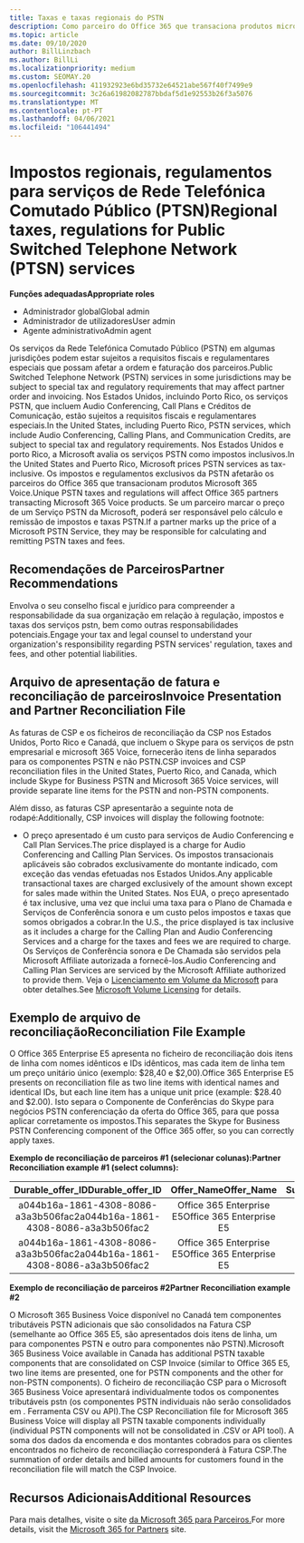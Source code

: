```yaml
---
title: Taxas e taxas regionais do PSTN
description: Como parceiro do Office 365 que transaciona produtos microsoft 365 Voice, pode estar sujeito a impostos regionais, taxas ou requisitos regulamentares para serviços PSTN.
ms.topic: article
ms.date: 09/10/2020
author: BillLinzbach
ms.author: BillLi
ms.localizationpriority: medium
ms.custom: SEOMAY.20
ms.openlocfilehash: 411932923e6bd35732e64521abe567f40f7499e9
ms.sourcegitcommit: 3c26a61982082787bbdaf5d1e92553b26f3a5076
ms.translationtype: MT
ms.contentlocale: pt-PT
ms.lasthandoff: 04/06/2021
ms.locfileid: "106441494"
---
```

# <a name="regional-taxes-regulations-for-public-switched-telephone-network-ptsn-services"></a><span data-ttu-id="bab3e-103">Impostos regionais, regulamentos para serviços de Rede Telefónica Comutado Público (PTSN)</span><span class="sxs-lookup"><span data-stu-id="bab3e-103">Regional taxes, regulations for Public Switched Telephone Network (PTSN) services</span></span>

<span data-ttu-id="bab3e-104">**Funções adequadas**</span><span class="sxs-lookup"><span data-stu-id="bab3e-104">**Appropriate roles**</span></span>

- <span data-ttu-id="bab3e-105">Administrador global</span><span class="sxs-lookup"><span data-stu-id="bab3e-105">Global admin</span></span>
- <span data-ttu-id="bab3e-106">Administrador de utilizadores</span><span class="sxs-lookup"><span data-stu-id="bab3e-106">User admin</span></span>
- <span data-ttu-id="bab3e-107">Agente administrativo</span><span class="sxs-lookup"><span data-stu-id="bab3e-107">Admin agent</span></span>

<span data-ttu-id="bab3e-108">Os serviços da Rede Telefónica Comutado Público (PSTN) em algumas jurisdições podem estar sujeitos a requisitos fiscais e regulamentares especiais que possam afetar a ordem e faturação dos parceiros.</span><span class="sxs-lookup"><span data-stu-id="bab3e-108">Public Switched Telephone Network (PSTN) services in some jurisdictions may be subject to special tax and regulatory requirements that may affect partner order and invoicing.</span></span> <span data-ttu-id="bab3e-109">Nos Estados Unidos, incluindo Porto Rico, os serviços PSTN, que incluem Audio Conferencing, Call Plans e Créditos de Comunicação, estão sujeitos a requisitos fiscais e regulamentares especiais.</span><span class="sxs-lookup"><span data-stu-id="bab3e-109">In the United States, including Puerto Rico, PSTN services, which include Audio Conferencing, Calling Plans, and Communication Credits, are subject to special tax and regulatory requirements.</span></span> <span data-ttu-id="bab3e-110">Nos Estados Unidos e porto Rico, a Microsoft avalia os serviços PSTN como impostos inclusivos.</span><span class="sxs-lookup"><span data-stu-id="bab3e-110">In the United States and Puerto Rico, Microsoft prices PSTN services as tax-inclusive.</span></span>  <span data-ttu-id="bab3e-111">Os impostos e regulamentos exclusivos da PSTN afetarão os parceiros do Office 365 que transacionam produtos Microsoft 365 Voice.</span><span class="sxs-lookup"><span data-stu-id="bab3e-111">Unique PSTN taxes and regulations will affect Office 365 partners transacting Microsoft 365 Voice products.</span></span>  <span data-ttu-id="bab3e-112">Se um parceiro marcar o preço de um Serviço PSTN da Microsoft, poderá ser responsável pelo cálculo e remissão de impostos e taxas PSTN.</span><span class="sxs-lookup"><span data-stu-id="bab3e-112">If a partner marks up the price of a Microsoft PSTN Service, they may be responsible for calculating and remitting PSTN taxes and fees.</span></span>

## <a name="partner-recommendations"></a><span data-ttu-id="bab3e-113">Recomendações de Parceiros</span><span class="sxs-lookup"><span data-stu-id="bab3e-113">Partner Recommendations</span></span>

<span data-ttu-id="bab3e-114">Envolva o seu conselho fiscal e jurídico para compreender a responsabilidade da sua organização em relação à regulação, impostos e taxas dos serviços pstn, bem como outras responsabilidades potenciais.</span><span class="sxs-lookup"><span data-stu-id="bab3e-114">Engage your tax and legal counsel to understand your organization's responsibility regarding PSTN services' regulation, taxes and fees, and other potential liabilities.</span></span>

## <a name="invoice-presentation-and-partner-reconciliation-file"></a><span data-ttu-id="bab3e-115">Arquivo de apresentação de fatura e reconciliação de parceiros</span><span class="sxs-lookup"><span data-stu-id="bab3e-115">Invoice Presentation and Partner Reconciliation File</span></span>

<span data-ttu-id="bab3e-116">As faturas de CSP e os ficheiros de reconciliação da CSP nos Estados Unidos, Porto Rico e Canadá, que incluem o Skype para os serviços de pstn empresarial e microsoft 365 Voice, fornecerão itens de linha separados para os componentes PSTN e não PSTN.</span><span class="sxs-lookup"><span data-stu-id="bab3e-116">CSP invoices and CSP reconciliation files in the United States, Puerto Rico, and Canada, which include Skype for Business PSTN and Microsoft 365 Voice services, will provide separate line items for the PSTN and non-PSTN components.</span></span>

<span data-ttu-id="bab3e-117">Além disso, as faturas CSP apresentarão a seguinte nota de rodapé:</span><span class="sxs-lookup"><span data-stu-id="bab3e-117">Additionally, CSP invoices will display the following footnote:</span></span>

* <span data-ttu-id="bab3e-118">O preço apresentado é um custo para serviços de Audio Conferencing e Call Plan Services.</span><span class="sxs-lookup"><span data-stu-id="bab3e-118">The price displayed is a charge for Audio Conferencing and Calling Plan Services.</span></span>  <span data-ttu-id="bab3e-119">Os impostos transacionais aplicáveis são cobrados exclusivamente do montante indicado, com exceção das vendas efetuadas nos Estados Unidos.</span><span class="sxs-lookup"><span data-stu-id="bab3e-119">Any applicable transactional taxes are charged exclusively of the amount shown except for sales made within the United States.</span></span>  <span data-ttu-id="bab3e-120">Nos EUA, o preço apresentado é tax inclusive, uma vez que inclui uma taxa para o Plano de Chamada e Serviços de Conferência sonora e um custo pelos impostos e taxas que somos obrigados a cobrar.</span><span class="sxs-lookup"><span data-stu-id="bab3e-120">In the U.S., the price displayed is tax inclusive as it includes a charge for the Calling Plan and Audio Conferencing Services and a charge for the taxes and fees we are required to charge.</span></span>  <span data-ttu-id="bab3e-121">Os Serviços de Conferência sonora e De Chamada são servidos pela Microsoft Affiliate autorizada a fornecê-los.</span><span class="sxs-lookup"><span data-stu-id="bab3e-121">Audio Conferencing and Calling Plan Services are serviced by the Microsoft Affiliate authorized to provide them.</span></span>  <span data-ttu-id="bab3e-122">Veja o [Licenciamento em Volume da Microsoft](https://go.microsoft.com/fwlink/?LinkId=690247) para obter detalhes.</span><span class="sxs-lookup"><span data-stu-id="bab3e-122">See [Microsoft Volume Licensing](https://go.microsoft.com/fwlink/?LinkId=690247) for details.</span></span>

## <a name="reconciliation-file-example"></a><span data-ttu-id="bab3e-123">Exemplo de arquivo de reconciliação</span><span class="sxs-lookup"><span data-stu-id="bab3e-123">Reconciliation File Example</span></span>

<span data-ttu-id="bab3e-124">O Office 365 Enterprise E5 apresenta no ficheiro de reconciliação dois itens de linha com nomes idênticos e IDs idênticos, mas cada item de linha tem um preço unitário único (exemplo: $28,40 e $2,00).</span><span class="sxs-lookup"><span data-stu-id="bab3e-124">Office 365 Enterprise E5 presents on reconciliation file as two line items with identical names and identical IDs, but each line item has a unique unit price (example: $28.40 and $2.00).</span></span> <span data-ttu-id="bab3e-125">Isto separa o Componente de Conferências do Skype para negócios PSTN conferenciação da oferta do Office 365, para que possa aplicar corretamente os impostos.</span><span class="sxs-lookup"><span data-stu-id="bab3e-125">This separates the Skype for Business PSTN Conferencing component of the Office 365 offer, so you can correctly apply taxes.</span></span>

<span data-ttu-id="bab3e-126">**Exemplo de reconciliação de parceiros #1 (selecionar colunas):**</span><span class="sxs-lookup"><span data-stu-id="bab3e-126">**Partner Reconciliation example #1 (select columns):**</span></span>

|<span data-ttu-id="bab3e-127">**Durable_offer_ID**</span><span class="sxs-lookup"><span data-stu-id="bab3e-127">**Durable_offer_ID**</span></span>|<span data-ttu-id="bab3e-128">**Offer_Name**</span><span class="sxs-lookup"><span data-stu-id="bab3e-128">**Offer_Name**</span></span>|<span data-ttu-id="bab3e-129">**Subscription_Start_Date**</span><span class="sxs-lookup"><span data-stu-id="bab3e-129">**Subscription_Start_Date**</span></span>|<span data-ttu-id="bab3e-130">**Subscription_End_Date**</span><span class="sxs-lookup"><span data-stu-id="bab3e-130">**Subscription_End_Date**</span></span>|<span data-ttu-id="bab3e-131">**Charge_Start_Date**</span><span class="sxs-lookup"><span data-stu-id="bab3e-131">**Charge_Start_Date**</span></span>|<span data-ttu-id="bab3e-132">**Charge_End_Date**</span><span class="sxs-lookup"><span data-stu-id="bab3e-132">**Charge_End_Date**</span></span>|<span data-ttu-id="bab3e-133">**Charge_Type**</span><span class="sxs-lookup"><span data-stu-id="bab3e-133">**Charge_Type**</span></span>|<span data-ttu-id="bab3e-134">**Unit_Price**</span><span class="sxs-lookup"><span data-stu-id="bab3e-134">**Unit_Price**</span></span>|
|:----:|:----:|:----:|:----:|:----:|:----:|:----:|:----:|
|<span data-ttu-id="bab3e-135">a044b16a-1861-4308-8086-a3a3b506fac2</span><span class="sxs-lookup"><span data-stu-id="bab3e-135">a044b16a-1861-4308-8086-a3a3b506fac2</span></span>   |<span data-ttu-id="bab3e-136">Office 365 Enterprise E5</span><span class="sxs-lookup"><span data-stu-id="bab3e-136">Office 365 Enterprise E5</span></span>   |<span data-ttu-id="bab3e-137">8/10/2019 0:00</span><span class="sxs-lookup"><span data-stu-id="bab3e-137">8/10/2019 0:00</span></span>   |<span data-ttu-id="bab3e-138">8/11/2019 0:00</span><span class="sxs-lookup"><span data-stu-id="bab3e-138">8/11/2019 0:00</span></span>   |<span data-ttu-id="bab3e-139">8/11/2019 0:00</span><span class="sxs-lookup"><span data-stu-id="bab3e-139">8/11/2019 0:00</span></span>|<span data-ttu-id="bab3e-140">9/10/2019 0:00</span><span class="sxs-lookup"><span data-stu-id="bab3e-140">9/10/2019 0:00</span></span>   |<span data-ttu-id="bab3e-141">Taxa de ciclo</span><span class="sxs-lookup"><span data-stu-id="bab3e-141">Cycle fee</span></span>   |<span data-ttu-id="bab3e-142">28,40</span><span class="sxs-lookup"><span data-stu-id="bab3e-142">28.40</span></span>   |
|<span data-ttu-id="bab3e-143">a044b16a-1861-4308-8086-a3a3b506fac2</span><span class="sxs-lookup"><span data-stu-id="bab3e-143">a044b16a-1861-4308-8086-a3a3b506fac2</span></span>   |<span data-ttu-id="bab3e-144">Office 365 Enterprise E5</span><span class="sxs-lookup"><span data-stu-id="bab3e-144">Office 365 Enterprise E5</span></span>   |<span data-ttu-id="bab3e-145">8/10/2019 0:00</span><span class="sxs-lookup"><span data-stu-id="bab3e-145">8/10/2019 0:00</span></span>   |<span data-ttu-id="bab3e-146">8/11/2019 0:00</span><span class="sxs-lookup"><span data-stu-id="bab3e-146">8/11/2019 0:00</span></span>   |<span data-ttu-id="bab3e-147">8/11/2019 0:00</span><span class="sxs-lookup"><span data-stu-id="bab3e-147">8/11/2019 0:00</span></span>   |<span data-ttu-id="bab3e-148">9/10/2019 0:00</span><span class="sxs-lookup"><span data-stu-id="bab3e-148">9/10/2019 0:00</span></span>   |<span data-ttu-id="bab3e-149">Taxa de ciclo</span><span class="sxs-lookup"><span data-stu-id="bab3e-149">Cycle fee</span></span>   |<span data-ttu-id="bab3e-150">2.00</span><span class="sxs-lookup"><span data-stu-id="bab3e-150">2.00</span></span>   |

<span data-ttu-id="bab3e-151">**Exemplo de reconciliação de parceiros #2**</span><span class="sxs-lookup"><span data-stu-id="bab3e-151">**Partner Reconciliation example #2**</span></span>

<span data-ttu-id="bab3e-152">O Microsoft 365 Business Voice disponível no Canadá tem componentes tributáveis PSTN adicionais que são consolidados na Fatura CSP (semelhante ao Office 365 E5, são apresentados dois itens de linha, um para componentes PSTN e outro para componentes não PSTN).</span><span class="sxs-lookup"><span data-stu-id="bab3e-152">Microsoft 365 Business Voice available in Canada has additional PSTN taxable components that are consolidated on CSP Invoice (similar to Office 365 E5, two line items are presented, one for PSTN components and the other for non-PSTN components).</span></span>  <span data-ttu-id="bab3e-153">O ficheiro de reconciliação CSP para o Microsoft 365 Business Voice apresentará individualmente todos os componentes tributáveis pstn (os componentes PSTN individuais não serão consolidados em . Ferramenta CSV ou API).</span><span class="sxs-lookup"><span data-stu-id="bab3e-153">The CSP Reconciliation file for Microsoft 365 Business Voice will display all PSTN taxable components individually (individual PSTN components will not be consolidated in .CSV or API tool).</span></span>  <span data-ttu-id="bab3e-154">A soma dos dados da encomenda e dos montantes cobrados para os clientes encontrados no ficheiro de reconciliação corresponderá à Fatura CSP.</span><span class="sxs-lookup"><span data-stu-id="bab3e-154">The summation of order details and billed amounts for customers found in the reconciliation file will match the CSP Invoice.</span></span>

## <a name="additional-resources"></a><span data-ttu-id="bab3e-155">Recursos Adicionais</span><span class="sxs-lookup"><span data-stu-id="bab3e-155">Additional Resources</span></span>
<span data-ttu-id="bab3e-156">Para mais detalhes, visite o site [da Microsoft 365 para Parceiros.](https://www.microsoft.com/microsoft-365/partners/)</span><span class="sxs-lookup"><span data-stu-id="bab3e-156">For more details, visit the [Microsoft 365 for Partners](https://www.microsoft.com/microsoft-365/partners/) site.</span></span>


